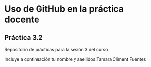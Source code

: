 # Uso de GitHub en la práctica docente
## Práctica 3.2
Repositorio de prácticas para la sesión 3 del curso

Incluye a continuación tu nombre y aaellidos:Tamara Climent Fuentes
